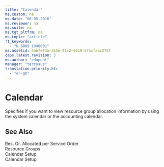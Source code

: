 ```yaml
---
title: "Calendar"
ms.custom: na
ms.date: "06-05-2016"
ms.reviewer: na
ms.suite: na
ms.tgt_pltfrm: na
ms.topic: "article"
f1_keywords: 
  - "N_6009_1040001"
ms.assetid: 4abfef3a-a55e-43c2-9e19-57acfaac275f
caps.latest.revision: 3
ms.author: "edupont"
manager: "terryaus"
translation.priority.ht: 
  - "en-gb"
---
```

# Calendar
Specifies if you want to view resource group allocation information by using the system calendar or the accounting calendar.  
  
## See Also  
 Res. Gr. Allocated per Service Order   
 Resource Groups   
 Calendar Setup   
 Calendar Setup